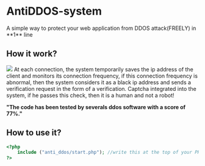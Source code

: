 <h1>AntiDDOS-system</h1>
A simple way to protect your web application from DDOS attack(FREELY) in **1** line

## How it work?
<img src="img/icon.png" >
At each connection, the system temporarily saves the ip address of the client and monitors its connection frequency, if this connection frequency is abnormal, then the system considers it as a black ip address and sends a verification request in the form of a verification. Captcha integrated into the system, if he passes this check, then it is a human and not a robot!

**"The code has been tested by severals ddos software with a score of 77%."**
## How to use it?
```php
<?php
	include ("anti_ddos/start.php"); //write this at the top of your PHP application and all is done!!!
?>
```


